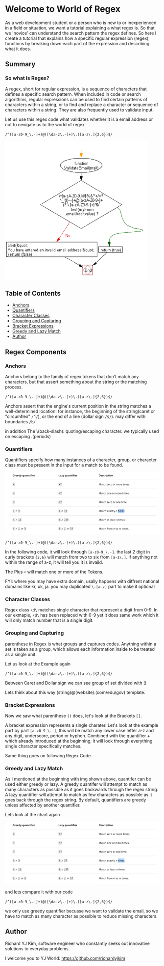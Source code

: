# Welcome to World of Regex

As a web development student or a person who is new to or inexperienced in a field or situation, we want a tutorial explaining a what regex is.
So that we 'novice' can understand the search pattern the regex defines.
So here I create a tutorial that explains how a specific regular expression (regex), functions by breaking down each part of the expression and describing what it does.

## Summary

### So what is Regex? 

A regex, short for regular expression, is a sequence of characters that defines a specific search pattern. When included in code or search algorithms, regular expressions can be used to find certain patterns of characters within a string, or to find and replace a character or sequence of characters within a string. They are also frequently used to validate input.

Let us use this regex code what validates whether it is a email address or not to nevigate us to the world of regex

`/^([a-z0-9_\.-]+)@([\da-z\.-]+)\.([a-z\.]{2,6})$/`


![alt text](./Assets/screenshot/ss2.png)


## Table of Contents

- [Anchors](#anchors)
- [Quantifiers](#quantifiers)
- [Character Classes](#character-classes)
- [Grouping and Capturing](#grouping-and-capturing)
- [Bracket Expressions](#bracket-expressions)
- [Greedy and Lazy Match](#greedy-and-lazy-match)
- [Author](#author)

## Regex Components

### Anchors
Anchors belong to the family of regex tokens that don't match any characters, but that assert something about the string or the matching process. 

`/^([a-z0-9_\.-]+)@([\da-z\.-]+)\.([a-z\.]{2,6})$/`

Anchors assert that the engine's current position in the string matches a well-determined location: for instance, the beginning of the string(caret or "circumflex" `/^/`), or the end of a line (dollar sign `/$/`). may differ with boundaries `/b/`

in addition The \\(back-slash): quoting/escaping character. we typically used on escaping .(periods)

### Quantifiers
Quantifiers specify how many instances of a character, group, or character class must be present in the input for a match to be found.

![alt text](./Assets/screenshot/ss1.png)

`/^([a-z0-9_\.-]+)@([\da-z\.-]+)\.([a-z\.]{2,6})$/`

In the following code, it will look through `[a-z0-9_\.-]`. the last 2 digit in curly brackets `{2,6}` will match from two to six from `[a-z\.]`. if anything not within the range of a-z, it will tell you it is invaild.

The Plus `+` will match one or more of the Tokens.

FYI: where you may have extra domain, usally happens with diffrent national domains like kr, uk, ja. you may duplicated `\.[a-z]` part to make it optional

### Character Classes

Regex class `\d\` matches single character that represent a digit from 0-9. In our exmaple, `\d\` has been replaced with 0-9 yet it does same work which it will only match number that is a single digit.

### Grouping and Capturing

parenthese in Regex is what groups and captures codes.
Anything within a set is taken as a group, which allows each information inside to be treated as a single unit.

Let us look at the Example again

`/^([a-z0-9_\.-]+)@([\da-z\.-]+)\.([a-z\.]{2,6})$/`

Between Caret and Dollar sign we can see group of set divided with ()

Lets think about this way (string)@(website).(com/edu/gov) template.

### Bracket Expressions

Now we saw what parenthese `()` does, let's look at the Brackets `[]`.

A bracket expression represents a single charater. 
Let's look at the example part by part `[a-z0-9_\.-]`, this will be match any lower case letter a-z and any digit, underscore, period or hyphen. Combined with the quantifier + which already introduced at the beginning; it will look through everything single character specifically matches.

Same thing goes on following Regex Code.

### Greedy and Lazy Match

As I mentioned at the beginning with img shown above, quantifer can be used either greedy or lazy. A greedy quantifer will attempt to match as many characters as possible as it goes backwards through the regex string. A lazy quantifier will attempt to match as few characters as possible as it goes back through the regex string. By default, quantifiers are greedy unless affected by another quantifier.

Lets look at the chart again 


![alt text](./Assets/screenshot/ss1.png)

and lets compare it with our code

`/^([a-z0-9_\.-]+)@([\da-z\.-]+)\.([a-z\.]{2,6})$/`

we only use greedy quantifier becuase we want to vaildate the email, so we have to match as many character as possible to reduce missing characters.

## Author

Richard YJ Kim, software engineer who constantly seeks out innovative solutions to everyday problems.

I welcome you to YJ World: https://github.com/richardyjkim